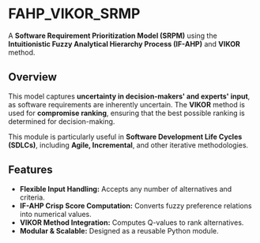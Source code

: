 # FAHP_VIKOR_SRMP

A **Software Requirement Prioritization Model (SRPM)** using the **Intuitionistic Fuzzy Analytical Hierarchy Process (IF-AHP)** and **VIKOR** method.

## Overview
This model captures **uncertainty in decision-makers' and experts' input**, as software requirements are inherently uncertain. The **VIKOR** method is used for **compromise ranking**, ensuring that the best possible ranking is determined for decision-making.

This module is particularly useful in **Software Development Life Cycles (SDLCs)**, including **Agile, Incremental**, and other iterative methodologies.

## **Features**
- **Flexible Input Handling:** Accepts any number of alternatives and criteria.
- **IF-AHP Crisp Score Computation:** Converts fuzzy preference relations into numerical values.
- **VIKOR Method Integration:** Computes Q-values to rank alternatives.
- **Modular & Scalable:** Designed as a reusable Python module.
